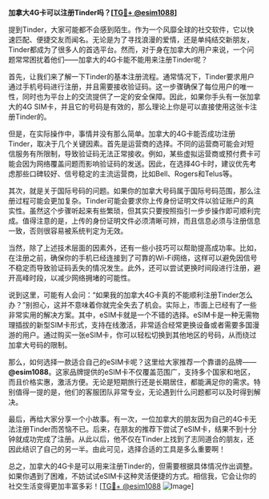 **加拿大4G卡可以注册Tinder吗？[[TG💪+ @esim1088](https://t.me/s/esim1088)]**

提到Tinder，大家可能都不会感到陌生。作为一个风靡全球的社交软件，它以快速匹配、便捷交友而闻名。无论是为了寻找浪漫的爱情，还是单纯结交新朋友，Tinder都成为了很多人的首选平台。然而，对于身在加拿大的用户来说，一个问题常常困扰着他们——加拿大的4G卡能不能用来注册Tinder呢？

首先，让我们来了解一下Tinder的基本注册流程。通常情况下，Tinder要求用户通过手机号码进行注册，并且需要接收验证码。这一步骤确保了每位用户的唯一性，同时也为平台上的交流提供了一定的安全保障。因此，如果你手头有一张加拿大的4G SIM卡，并且它的号码是有效的，那么理论上你是可以直接使用这张卡注册Tinder的。

但是，在实际操作中，事情并没有那么简单。加拿大的4G卡能否成功注册Tinder，取决于几个关键因素。首先是运营商的选择。不同的运营商可能会对短信服务有所限制，导致验证码无法正常接收。例如，某些虚拟运营商或预付费卡可能会因为网络覆盖问题而影响验证码的发送。因此，在选择4G卡时，建议优先考虑那些口碑较好、信号稳定的主流运营商，比如Bell、Rogers和Telus等。

其次，就是关于国际号码的问题。如果你的加拿大号码属于国际号码范围，那么注册过程可能会更加复杂。Tinder可能会要求你上传身份证明文件以验证账户的真实性。虽然这个步骤听起来有些繁琐，但其实只要按照指引一步步操作即可顺利完成。值得注意的是，上传的身份证明文件必须清晰可辨，而且信息必须与注册信息一致，否则很容易被系统判定为无效。

当然，除了上述技术层面的因素外，还有一些小技巧可以帮助提高成功率。比如，在注册之前，确保你的手机已经连接到了可靠的Wi-Fi网络，这样可以避免因信号不稳定而导致验证码丢失的情况发生。此外，还可以尝试更换时间段进行注册，避开高峰时段，以减少网络拥堵的可能性。

说到这里，可能有人会问：“如果我的加拿大4G卡真的不能顺利注册Tinder怎么办？”别担心，这并不意味着你就完全失去了机会。实际上，市面上已经有了一些非常实用的解决方案。其中，eSIM卡就是一个不错的选择。eSIM卡是一种无需物理插拔的新型SIM卡形式，支持在线激活，非常适合经常更换设备或者需要多国漫游的用户。通过购买一张eSIM卡，你可以轻松切换到其他地区的号码，从而绕过加拿大号码的限制。

那么，如何选择一款适合自己的eSIM卡呢？这里给大家推荐一个靠谱的品牌——**@esim1088**。这家品牌提供的eSIM卡不仅覆盖范围广，支持多个国家和地区，而且价格实惠，激活方便。无论是短期旅行还是长期居住，都能满足你的需求。特别值得一提的是，他们的客服团队非常专业，无论遇到什么问题都可以及时得到解决。

最后，再给大家分享一个小故事。有一次，一位加拿大的朋友因为自己的4G卡无法注册Tinder而苦恼不已。后来，在朋友的推荐下尝试了eSIM卡，结果不到十分钟就成功完成了注册。从此以后，他不仅在Tinder上找到了志同道合的朋友，还因此结识了自己的另一半。由此可见，选择合适的工具是多么重要啊！

总之，加拿大的4G卡是可以用来注册Tinder的，但需要根据具体情况作出调整。如果你遇到了困难，不妨试试eSIM卡这种灵活便捷的方式。相信我，它会让你的社交生活变得更加丰富多彩！[[TG💪+ @esim1088](https://t.me/s/esim1088) ![Image](https://i.postimg.cc/4NQfJmqS/Snipaste-2025-05-13-00-14-12.png)]